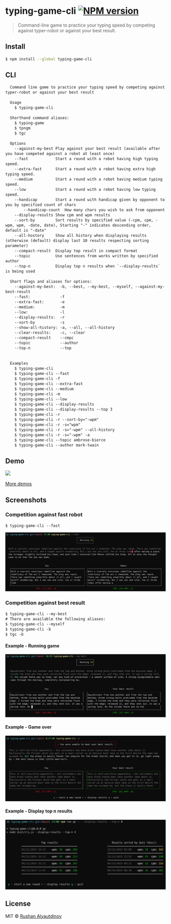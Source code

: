 # typing-game-cli [![NPM version][npm-image]][npm-url]

> Command-line game to practice your typing speed by competing against typer-robot or against your best result.

## Install

```bash
$ npm install --global typing-game-cli
```

## CLI

```
  Command line game to practice your typing speed by competing against typer-robot or against your best result

  Usage
    $ typing-game-cli

  Shorthand command aliases:
    $ typing-game
    $ tpngm
    $ tgc

  Options
    --against-my-best Play against your best result (available after you have competed against a robot at least once)
    --fast            Start a round with a robot having high typing speed.
    --extra-fast      Start a round with a robot having extra high typing speed.
    --medium          Start a round with a robot having medium typing speed.
    --low             Start a round with a robot having low typing speed.
    --handicap        Start a round with handicap given by opponent to you by specified count of chars
		--handicap-count  How many chars you wish to ask from opponent
    --display-results Show cpm and wpm results
    --sort-by         Sort results by specified value (-cpm, cpm, -wpm, wpm, -date, date), Starting "-" indicates descending order, default is "-date"
    --all-hostory     Show all history when displaying results (otherwise (default) display last 10 results respecting sorting parameter)
    --compact-result  Display top result in compact format
    --topic           Use sentences from works written by specified author
    --top-n           Display top n results when `--display-results` is being used

  Short flags and aliases for options:
    --against-my-best:  -b, --best, --my-best, --myself, --against-my-best-result
    --fast:             -f
    --extra-fast:       -e
    --medium:           -m
    --low:              -l
    --display-results:  -r
    --sort-by           -s
    --show-all-history: -a, --all, --all-history
    --clear-results:    -c, --clear
    --compact-result    --cmpc
    --topic             --author
    --top-n             --top


  Examples
    $ typing-game-cli
    $ typing-game-cli --fast
    $ typing-game-cli -f
    $ typing-game-cli --extra-fast
    $ typing-game-cli --medium
    $ typing-game-cli -m
    $ typing-game-cli --low
    $ typing-game-cli --display-results
    $ typing-game-cli --display-results --top 3
    $ typing-game-cli -r
    $ typing-game-cli -r --sort-by="-wpm"
    $ typing-game-cli -r -s="wpm"
    $ typing-game-cli -r -s="-wpm" --all-history
    $ typing-game-cli -r -s="-wpm" -a
    $ typing-game-cli --topic ambrose-bierce
    $ typing-game-cli --author mark-twain
```

## Demo

![](media/demo.gif)

[More demos](docs/demos.md)

## Screenshots

### Competition against fast robot

```
$ typing-game-cli --fast
```

![](media/competition-against-fast-robot.png)

### Competition against best result

```
$ typing-game-cli --my-best
# There are available the following aliases:
$ typing-game-cli --myself
$ typing-game-cli -b
$ tgc -b
```

#### Example - Running game

![](media/competition-against-best-result.png)

#### Example - Game over

![](media/competition-against-best-result-2.png)

#### Example - Display top n results

![](media/display-top-n-results.png)

## License

MIT © [Rushan Alyautdinov](https://github.com/akgondber)

[npm-image]: https://img.shields.io/npm/v/typing-game-cli.svg?style=flat
[npm-url]: https://npmjs.org/package/typing-game-cli
